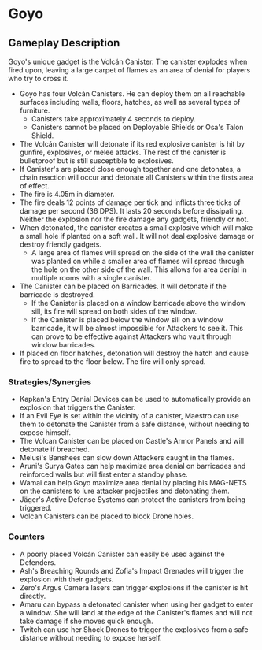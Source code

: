 # Goyo

## Gameplay Description

Goyo's unique gadget is the Volcán Canister. The canister explodes when fired upon, leaving a large carpet of flames as an area of denial for players who try to cross it.

- Goyo has four Volcán Canisters. He can deploy them on all reachable surfaces including walls, floors, hatches, as well as several types of furniture.
  - Canisters take approximately 4 seconds to deploy.
  - Canisters cannot be placed on Deployable Shields or Osa's Talon Shield.
- The Volcán Canister will detonate if its red explosive canister is hit by gunfire, explosives, or melee attacks. The rest of the canister is bulletproof but is still susceptible to explosives.
- If Canister's are placed close enough together and one detonates, a chain reaction will occur and detonate all Canisters within the firsts area of effect.
- The fire is 4.05m in diameter.
- The fire deals 12 points of damage per tick and inflicts three ticks of damage per second (36 DPS). It lasts 20 seconds before dissipating. Neither the explosion nor the fire damage any gadgets, friendly or not.
- When detonated, the canister creates a small explosive which will make a small hole if planted on a soft wall. It will not deal explosive damage or destroy friendly gadgets.
  - A large area of flames will spread on the side of the wall the canister was planted on while a smaller area of flames will spread through the hole on the other side of the wall. This allows for area denial in multiple rooms with a single canister.
- The Canister can be placed on Barricades. It will detonate if the barricade is destroyed.
  - If the Canister is placed on a window barricade above the window sill, its fire will spread on both sides of the window.
  - If the Canister is placed below the window sill on a window barricade, it will be almost impossible for Attackers to see it. This can prove to be effective against Attackers who vault through window barricades.
- If placed on floor hatches, detonation will destroy the hatch and cause fire to spread to the floor below. The fire will only spread.

### Strategies/Synergies

- Kapkan's Entry Denial Devices can be used to automatically provide an explosion that triggers the Canister.
- If an Evil Eye is set within the vicinity of a canister, Maestro can use them to detonate the Canister from a safe distance, without needing to expose himself.
- The Volcan Canister can be placed on Castle's Armor Panels and will detonate if breached.
- Melusi's Banshees can slow down Attackers caught in the flames.
- Aruni's Surya Gates can help maximize area denial on barricades and reinforced walls but will first enter a standby phase.
- Wamai can help Goyo maximize area denial by placing his MAG-NETS on the canisters to lure attacker projectiles and detonating them.
- Jäger's Active Defense Systems can protect the canisters from being triggered.
- Volcan Canisters can be placed to block Drone holes.

### Counters

- A poorly placed Volcán Canister can easily be used against the Defenders.
- Ash's Breaching Rounds and Zofia's Impact Grenades will trigger the explosion with their gadgets.
- Zero's Argus Camera lasers can trigger explosions if the canister is hit directly.
- Amaru can bypass a detonated canister when using her gadget to enter a window. She will land at the edge of the Canister's flames and will not take damage if she moves quick enough.
- Twitch can use her Shock Drones to trigger the explosives from a safe distance without needing to expose herself.
